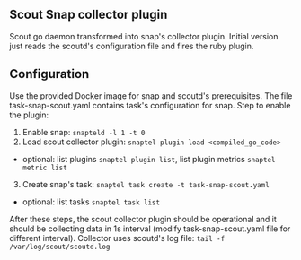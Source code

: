 Scout Snap collector plugin
---------------------------
Scout go daemon transformed into snap's collector plugin. Initial version just reads the scoutd's
configuration file and fires the ruby plugin.

## Configuration
Use the provided Docker image for snap and scoutd's prerequisites.
The file task-snap-scout.yaml contains task's configuration for snap.
Step to enable the plugin:

1. Enable snap: `snapteld -l 1 -t 0`
2. Load scout collector plugin: `snaptel plugin load <compiled_go_code>`
  * optional: list plugins `snaptel plugin list`, list plugin metrics `snaptel metric list`
3. Create snap's task: `snaptel task create -t task-snap-scout.yaml`
  * optional: list tasks `snaptel task list`

After these steps, the scout collector plugin should be operational and it should be collecting data
in 1s interval (modify task-snap-scout.yaml file for different interval).
Collector uses scoutd's log file: `tail -f /var/log/scout/scoutd.log`
